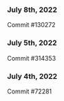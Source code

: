 ### July 8th, 2022

Commit #130272

### July 5th, 2022

Commit #314353


### July 4th, 2022

Commit #72281
